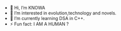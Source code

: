 - 👋 Hi, I’m KNOWA
- 👀 I’m interested in evolution,technology and novels.
- 🌱 I’m currently learning DSA in C++.
- ⚡ Fun fact: I AM A HUMAN ?

<!---
KNOWA0/KNOWA0 is a ✨ special ✨ repository because its `README.md` (this file) appears on your GitHub profile.
You can click the Preview link to take a look at your changes.
--->
